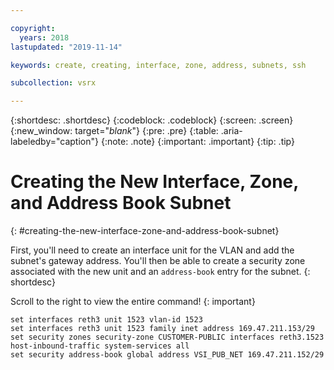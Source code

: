 ```yaml
---

copyright:
  years: 2018
lastupdated: "2019-11-14"

keywords: create, creating, interface, zone, address, subnets, ssh

subcollection: vsrx

---
```


{:shortdesc: .shortdesc}
{:codeblock: .codeblock}
{:screen: .screen}
{:new_window: target="_blank_"}
{:pre: .pre}
{:table: .aria-labeledby="caption"}
{:note: .note}
{:important: .important}
{:tip: .tip}

# Creating the New Interface, Zone, and Address Book Subnet
{: #creating-the-new-interface-zone-and-address-book-subnet}

First, you'll need to create an interface unit for the VLAN and add the subnet's gateway address. You'll then be able to create a security zone associated with the new unit and an `address-book` entry for the subnet.
{: shortdesc}

Scroll to the right to view the entire command!
{: important}

```
set interfaces reth3 unit 1523 vlan-id 1523
set interfaces reth3 unit 1523 family inet address 169.47.211.153/29
set security zones security-zone CUSTOMER-PUBLIC interfaces reth3.1523 host-inbound-traffic system-services all
set security address-book global address VSI_PUB_NET 169.47.211.152/29
```
